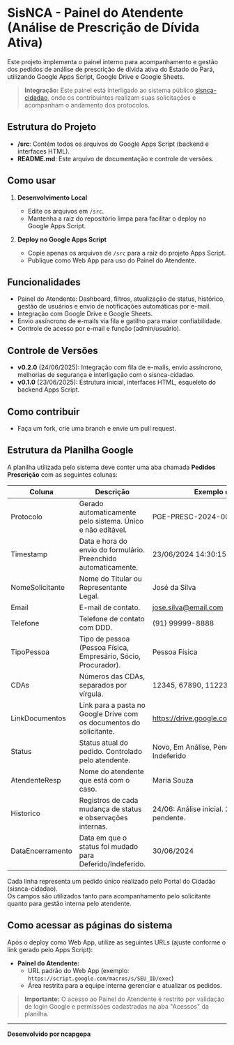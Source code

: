 # SisNCA - Painel do Atendente (Análise de Prescrição de Dívida Ativa)

Este projeto implementa o painel interno para acompanhamento e gestão dos pedidos de análise de prescrição de dívida ativa do Estado do Pará, utilizando Google Apps Script, Google Drive e Google Sheets.

> **Integração:**
> Este painel está interligado ao sistema público [sisnca-cidadao](https://github.com/ncapgepa/sisnca-cidadao), onde os contribuintes realizam suas solicitações e acompanham o andamento dos protocolos.

## Estrutura do Projeto

- **/src**: Contém todos os arquivos do Google Apps Script (backend e interfaces HTML).
- **README.md**: Este arquivo de documentação e controle de versões.

## Como usar

1. **Desenvolvimento Local**
   - Edite os arquivos em `/src`.
   - Mantenha a raiz do repositório limpa para facilitar o deploy no Google Apps Script.

2. **Deploy no Google Apps Script**
   - Copie apenas os arquivos de `/src` para a raiz do projeto Apps Script.
   - Publique como Web App para uso do Painel do Atendente.

## Funcionalidades
- Painel do Atendente: Dashboard, filtros, atualização de status, histórico, gestão de usuários e envio de notificações automáticas por e-mail.
- Integração com Google Drive e Google Sheets.
- Envio assíncrono de e-mails via fila e gatilho para maior confiabilidade.
- Controle de acesso por e-mail e função (admin/usuário).

## Controle de Versões
- **v0.2.0** (24/06/2025): Integração com fila de e-mails, envio assíncrono, melhorias de segurança e interligação com o sisnca-cidadao.
- **v0.1.0** (23/06/2025): Estrutura inicial, interfaces HTML, esqueleto do backend Apps Script.

## Como contribuir
- Faça um fork, crie uma branch e envie um pull request.

## Estrutura da Planilha Google

A planilha utilizada pelo sistema deve conter uma aba chamada **Pedidos Prescrição** com as seguintes colunas:

| Coluna           | Descrição                                                                                                    | Exemplo de Conteúdo                                      |
|------------------|-------------------------------------------------------------------------------------------------------------|----------------------------------------------------------|
| Protocolo        | Gerado automaticamente pelo sistema. Único e não editável.                                                  | PGE-PRESC-2024-0001                                      |
| Timestamp        | Data e hora do envio do formulário. Preenchido automaticamente.                                             | 23/06/2024 14:30:15                                      |
| NomeSolicitante  | Nome do Titular ou Representante Legal.                                                                     | José da Silva                                            |
| Email            | E-mail de contato.                                                                                          | jose.silva@email.com                                     |
| Telefone         | Telefone de contato com DDD.                                                                                | (91) 99999-8888                                          |
| TipoPessoa       | Tipo de pessoa (Pessoa Física, Empresário, Sócio, Procurador).                                              | Pessoa Física                                            |
| CDAs             | Números das CDAs, separados por vírgula.                                                                    | 12345, 67890, 11223                                      |
| LinkDocumentos   | Link para a pasta no Google Drive com os documentos do solicitante.                                         | https://drive.google.com/drive/folders/123xyz...         |
| Status           | Status atual do pedido. Controlado pelo atendente.                                                          | Novo, Em Análise, Pendente, Deferido, Indeferido         |
| AtendenteResp    | Nome do atendente que está com o caso.                                                                      | Maria Souza                                              |
| Historico        | Registros de cada mudança de status e observações internas.                                                 | 24/06: Análise inicial. 25/06: Documentação pendente.    |
| DataEncerramento | Data em que o status foi mudado para Deferido/Indeferido.                                                   | 30/06/2024                                               |

Cada linha representa um pedido único realizado pelo Portal do Cidadão (sisnca-cidadao).  
Os campos são utilizados tanto para acompanhamento pelo solicitante quanto para gestão interna pelo atendente.

## Como acessar as páginas do sistema

Após o deploy como Web App, utilize as seguintes URLs (ajuste conforme o link gerado pelo Apps Script):

- **Painel do Atendente:**
  - URL padrão do Web App (exemplo: `https://script.google.com/macros/s/SEU_ID/exec`)
  - Área restrita para a equipe interna gerenciar e atualizar os pedidos.

> **Importante:**
> O acesso ao Painel do Atendente é restrito por validação de login Google e permissões cadastradas na aba "Acessos" da planilha.

---

**Desenvolvido por ncapgepa**

